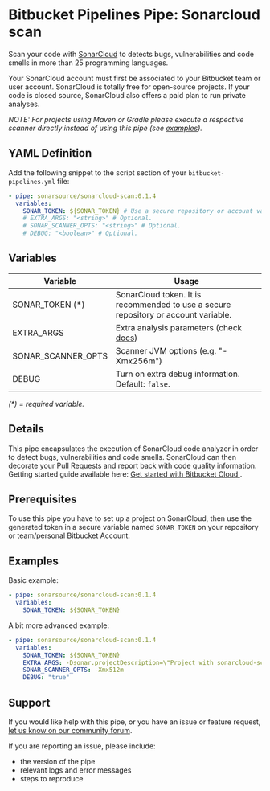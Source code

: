 # Bitbucket Pipelines Pipe: Sonarcloud scan
Scan your code with [SonarCloud](https://sonarcloud.io) to detects bugs, vulnerabilities and code smells in more than 25 programming languages.

Your SonarCloud account must first be associated to your Bitbucket team or user account. SonarCloud is totally free for open-source projects. If your code is closed source, SonarCloud also offers a paid plan to run private analyses.

_NOTE: For projects using Maven or Gradle please execute a respective scanner directly instead of using this pipe (see [examples](https://bitbucket.org/account/user/sonarsource/projects/SAMPLES))._

## YAML Definition
Add the following snippet to the script section of your `bitbucket-pipelines.yml` file:

```yaml
- pipe: sonarsource/sonarcloud-scan:0.1.4
  variables:
    SONAR_TOKEN: ${SONAR_TOKEN} # Use a secure repository or account variable
    # EXTRA_ARGS: "<string>" # Optional.
    # SONAR_SCANNER_OPTS: "<string>" # Optional.
    # DEBUG: "<boolean>" # Optional.
```

## Variables
| Variable           | Usage                                                       |
| --------------------- | ----------------------------------------------------------- |
| SONAR_TOKEN (*) | SonarCloud token. It is recommended to use a secure repository or account variable.  |
| EXTRA_ARGS      | Extra analysis parameters (check [docs](https://sonarcloud.io/documentation/analysis/analysis-parameters/)) |
| SONAR_SCANNER_OPTS      | Scanner JVM options (e.g. "-Xmx256m") |
| DEBUG           | Turn on extra debug information. Default: `false`. | 

_(*) = required variable._

## Details
This pipe encapsulates the execution of SonarCloud code analyzer in order to detect bugs, vulnerabilities and code smells. SonarCloud can then decorate your Pull Requests and report back with code quality information. Getting started guide available here: [Get started with Bitbucket Cloud
](https://sonarcloud.io/documentation/integrations/bitbucketcloud/).

## Prerequisites
To use this pipe you have to set up a project on SonarCloud, then use the generated token in a secure variable named `SONAR_TOKEN` on your repository or team/personal Bitbucket Account.

## Examples
Basic example:

```yaml
- pipe: sonarsource/sonarcloud-scan:0.1.4
  variables:
    SONAR_TOKEN: ${SONAR_TOKEN}
```

A bit more advanced example:

```yaml
- pipe: sonarsource/sonarcloud-scan:0.1.4
  variables:
    SONAR_TOKEN: ${SONAR_TOKEN}
    EXTRA_ARGS: -Dsonar.projectDescription=\"Project with sonarcloud-scan pipe\" -Dsonar.eslint.reportPaths=\"report.json\"
    SONAR_SCANNER_OPTS: -Xmx512m
    DEBUG: "true"
```

## Support
If you would like help with this pipe, or you have an issue or feature request, [let us know on our community forum](https://community.sonarsource.com/tags/c/help/sc/bitbucket).

If you are reporting an issue, please include:

* the version of the pipe
* relevant logs and error messages
* steps to reproduce
